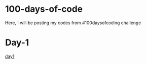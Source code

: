 # 100-days-of-code
Here, I will be posting my codes from #100daysofcoding challenge
# Day-1
[day1](https://github.com/Ru311/100-days-of-code/blob/master/Array_rotate.cpp)
